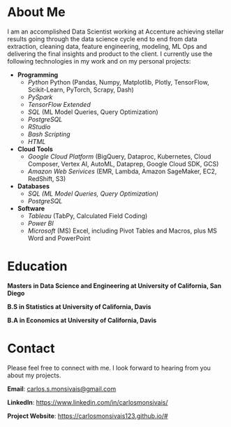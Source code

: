 <h1><b>About Me</b></h1>
I am an accomplished Data Scientist working at Accenture achieving stellar results going through the data science cycle end to end from data extraction, cleaning data, feature engineering, modeling, ML Ops and delivering the final insights and product to the client. I currently use the following technologies in my work and on my personal projects:
<ul>
  <li><b>Programming</b>
    <ul>
      <li><i>Python</i> Python (Pandas, Numpy, Matplotlib, Plotly, TensorFlow, Scikit-Learn, PyTorch, Scrapy, Dash)</li>
      <li><i>PySpark</i></li>
      <li><i>TensorFlow Extended</i></li>
      <li><i>SQL</i> (ML Model Queries, Query Optimization)
      <li><i>PostgreSQL</i>
      <li><i>RStudio</i>
      <li><i>Bash Scripting</i></li>
      <li><i>HTML</i></li>
    </ul>
  </li>
  <li><b>Cloud Tools</b>
    <ul>
      <li><i>Google Cloud Platform</i>  (BigQuery, Dataproc, Kubernetes, Cloud Composer, Vertex AI, AutoML, Dataprep, Google Cloud SDK, GCS)</li>
      <li><i>Amazon Web Serivices </i>  (EMR, Lambda, Amazon SageMaker, EC2, RedShift, S3)</li>
    </ul>
  </li>
  <li><b>Databases</b>
    <ul>
      <li><i>SQL (ML Model Queries, Query Optimization)</i></li>
      <li><i>PostgreSQL</i></li>
    </ul>
  </li>  
  
  <li><b>Software</b>
    <ul>
      <li><i>Tableau</i> (TabPy, Calculated Field Coding)</li>
      <li><i>Power BI</i></li>
      <li><i>Microsoft</i> (MS) Excel, including Pivot Tables and Macros, plus MS Word and PowerPoint</li>
    </ul>
  </li>  
</ul>


<h1><b>Education</b></h1>
<b>Masters in Data Science and Engineering at University of California, San Diego</b>

<b>B.S in Statistics at University of California, Davis</b>

<b>B.A in Economics at University of California, Davis</b>


<h1><b>Contact</b></h1>
Please feel free to connect with me. I look forward to hearing from you about my projects.

<b>Email</b>: carlos.s.monsivais@gmail.com

<b>LinkedIn</b>: https://www.linkedin.com/in/carlosmonsivais/

<b>Project Website</b>: https://carlosmonsivais123.github.io/#
